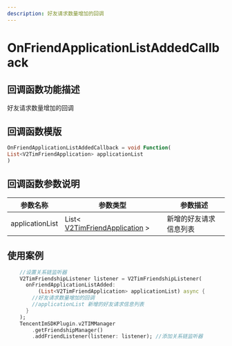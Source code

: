 ```yaml
---
description: 好友请求数量增加的回调
---
```


# OnFriendApplicationListAddedCallback

## 回调函数功能描述

好友请求数量增加的回调

## 回调函数模版

```dart
OnFriendApplicationListAddedCallback = void Function(
List<V2TimFriendApplication> applicationList
)
```

## 回调函数参数说明

| 参数名称            | 参数类型                                               | 参数描述        |
| --------------- | -------------------------------------------------- | ----------- |
| applicationList | List< [V2TimFriendApplication](broken-reference) > | 新增的好友请求信息列表 |

## 使用案例

```dart
    //设置关系链监听器
    V2TimFriendshipListener listener = V2TimFriendshipListener(
      onFriendApplicationListAdded:
          (List<V2TimFriendApplication> applicationList) async {
        //好友请求数量增加的回调
        //applicationList 新增的好友请求信息列表
      }
    );
    TencentImSDKPlugin.v2TIMManager
        .getFriendshipManager()
        .addFriendListener(listener: listener); //添加关系链监听器
```

